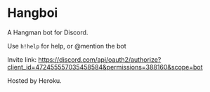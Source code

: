 # Hangboi
A Hangman bot for Discord.

Use `h!help` for help, or @mention the bot

Invite link:
https://discord.com/api/oauth2/authorize?client_id=472455557035458584&permissions=388160&scope=bot

Hosted by Heroku.
